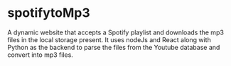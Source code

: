 # spotifytoMp3
A dynamic website that accepts a Spotify playlist and downloads the mp3 files in the local storage present. It uses nodeJs and React along with Python as the backend to parse the files from the Youtube database and convert into mp3 files.
